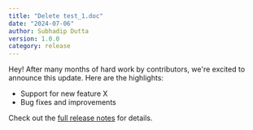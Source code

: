```yaml
---
title: "Delete test_1.doc"
date: "2024-07-06"
author: Subhadip Dutta
version: 1.0.0
category: release
---
```

Hey! After many months of hard work by contributors, we're excited to announce this update.
Here are the highlights:
- Support for new feature X
- Bug fixes and improvements

Check out the [full release notes](https://github.com/your/repository/commits/686ba66fd414515c020d41975d5a98a575442a6e) for details.
